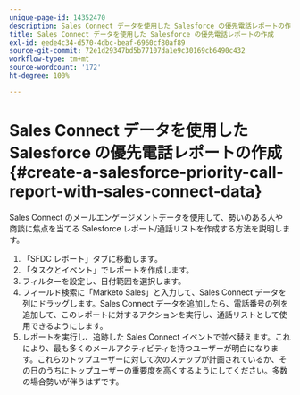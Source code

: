 ```yaml
---
unique-page-id: 14352470
description: Sales Connect データを使用した Salesforce の優先電話レポートの作成 — Marketo ドキュメント — 製品ドキュメント
title: Sales Connect データを使用した Salesforce の優先電話レポートの作成
exl-id: eede4c34-d570-4dbc-beaf-6960cf80af89
source-git-commit: 72e1d29347bd5b77107da1e9c30169cb6490c432
workflow-type: tm+mt
source-wordcount: '172'
ht-degree: 100%

---
```


# Sales Connect データを使用した Salesforce の優先電話レポートの作成 {#create-a-salesforce-priority-call-report-with-sales-connect-data}

Sales Connect のメールエンゲージメントデータを使用して、勢いのある人や商談に焦点を当てる Salesforce レポート/通話リストを作成する方法を説明します。

1. 「SFDC レポート」タブに移動します。
1. 「タスクとイベント」でレポートを作成します。
1. フィルターを設定し、日付範囲を選択します。
1. フィールド検索に「Marketo Sales」と入力して、Sales Connect データを列にドラッグします。Sales Connect データを追加したら、電話番号の列を追加して、このレポートに対するアクションを実行し、通話リストとして使用できるようにします。
1. レポートを実行し、追跡した Sales Connect イベントで並べ替えます。これにより、最も多くのメールアクティビティを持つユーザーが明白になります。これらのトップユーザーに対して次のステップが計画されているか、その日のうちにトップユーザーの重要度を高くするようにしてください。多数の場合勢いが伴うはずです。
